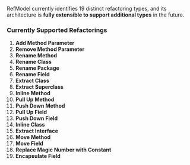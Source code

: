 RefModel currently identifies 19 distinct refactoring types, and its architecture is **fully extensible to support additional types** in the future.

### Currently Supported Refactorings

1. **Add Method Parameter**  
2. **Remove Method Parameter**  
3. **Rename Method**  
4. **Rename Class**  
5. **Rename Package**  
6. **Rename Field**  
7. **Extract Class**  
8. **Extract Superclass**  
9. **Inline Method**  
10. **Pull Up Method**  
11. **Push Down Method**  
12. **Pull Up Field**  
13. **Push Down Field**  
14. **Inline Class**  
15. **Extract Interface**  
16. **Move Method**  
17. **Move Field**  
18. **Replace Magic Number with Constant**  
19. **Encapsulate Field**
